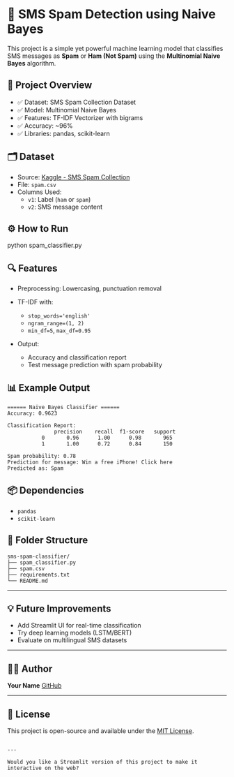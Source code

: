 
# 📧 SMS Spam Detection using Naive Bayes

This project is a simple yet powerful machine learning model that classifies SMS messages as **Spam** or **Ham (Not Spam)** using the **Multinomial Naive Bayes** algorithm.

## 📌 Project Overview

- ✅ Dataset: SMS Spam Collection Dataset  
- ✅ Model: Multinomial Naive Bayes  
- ✅ Features: TF-IDF Vectorizer with bigrams  
- ✅ Accuracy: ~96%  
- ✅ Libraries: pandas, scikit-learn

## 🗂️ Dataset

- Source: [Kaggle - SMS Spam Collection](https://www.kaggle.com/datasets/uciml/sms-spam-collection-dataset)
- File: `spam.csv`
- Columns Used:
  - `v1`: Label (`ham` or `spam`)
  - `v2`: SMS message content


## ⚙️ How to Run

python spam_classifier.py


## 🔍 Features

* Preprocessing: Lowercasing, punctuation removal
* TF-IDF with:

  * `stop_words='english'`
  * `ngram_range=(1, 2)`
  * `min_df=5`, `max_df=0.95`
* Output:

  * Accuracy and classification report
  * Test message prediction with spam probability

## 📊 Example Output

```
====== Naive Bayes Classifier ======
Accuracy: 0.9623

Classification Report:
               precision    recall  f1-score   support
           0       0.96      1.00      0.98       965
           1       1.00      0.72      0.84       150

Spam probability: 0.78
Prediction for message: Win a free iPhone! Click here
Predicted as: Spam
```


## 📦 Dependencies

* `pandas`
* `scikit-learn`


## 📁 Folder Structure

```
sms-spam-classifier/
├── spam_classifier.py
├── spam.csv
├── requirements.txt
└── README.md
```

---

## 💡 Future Improvements

* Add Streamlit UI for real-time classification
* Try deep learning models (LSTM/BERT)
* Evaluate on multilingual SMS datasets

---

## 👨‍💻 Author

**Your Name**
[GitHub](https://github.com/your-username)

---

## 📜 License

This project is open-source and available under the [MIT License](LICENSE).

```

---

Would you like a Streamlit version of this project to make it interactive on the web?
```
